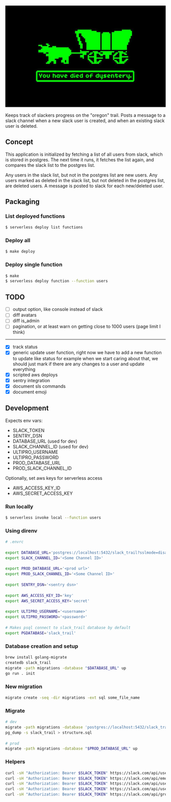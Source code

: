 ![Slack Trail](trail.jpg)

Keeps track of slackers progress on the "oregon" trail. Posts a message to a slack channel when a
new slack user is created, and when an existing slack user is deleted.

## Concept

This application is initialized by fetching a list of all users from slack, which is stored in
postgres. The next time it runs, it fetches the list again, and compares the slack list to the
postgres list.

Any users in the slack list, but not in the postgres list are new users. Any users
marked as deleted in the slack list, but not deleted in the postgres list, are deleted users. A
message is posted to slack for each new/deleted user.

## Packaging

### List deployed functions

```sh
$ serverless deploy list functions
```


### Deploy all

```sh
$ make deploy
```

### Deploy single function

```sh
$ make
$ serverless deploy function --function users
```

## TODO

- [ ] output option, like console instead of slack
- [ ] diff avatars
- [ ] diff is_admin
- [ ] pagination, or at least warn on getting close to 1000 users (page limit I think)

---

- [x] track status
- [x] generic update user function, right now we have to add a new function to update like status
  for example when we start caring about that, we should just mark if there are any changes to a
  user and update everything
- [x] scripted aws deploys
- [x] sentry integration
- [x] document sls commands
- [x] document emoji

## Development

Expects env vars:

- SLACK_TOKEN
- SENTRY_DSN
- DATABASE_URL (used for dev)
- SLACK_CHANNEL_ID (used for dev)
- ULTIPRO_USERNAME
- ULTIPRO_PASSWORD
- PROD_DATABASE_URL
- PROD_SLACK_CHANNEL_ID

Optionally, set aws keys for serverless access

- AWS_ACCESS_KEY_ID
- AWS_SECRET_ACCESS_KEY

### Run locally

```sh
$ serverless invoke local --function users
```

### Using direnv

```sh
# .envrc

export DATABASE_URL='postgres://localhost:5432/slack_trail?sslmode=disable'
export SLACK_CHANNEL_ID='<Some Channel ID>'

export PROD_DATABASE_URL='<prod url>'
export PROD_SLACK_CHANNEL_ID='<Some Channel ID>'

export SENTRY_DSN='<sentry dsn>'

export AWS_ACCESS_KEY_ID='key'
export AWS_SECRET_ACCESS_KEY='secret'

export ULTIPRO_USERNAME='<username>'
export ULTIPRO_PASSWORD='<password>'

# Makes psql connect to slack_trail database by default
export PGDATABASE='slack_trail'
```

### Database creation and setup

```sh
brew install golang-migrate
createdb slack_trail
migrate -path migrations -database "$DATABASE_URL" up
go run . init
```

### New migration

```sh
migrate create -seq -dir migrations -ext sql some_file_name
```

### Migrate

```sh
# dev
migrate -path migrations -database 'postgres://localhost:5432/slack_trail?sslmode=disable' up
pg_dump -s slack_trail > structure.sql

# prod
migrate -path migrations -database "$PROD_DATABASE_URL" up
```

### Helpers

```sh
curl -sH "Authorization: Bearer $SLACK_TOKEN" https://slack.com/api/users.list | jq .
curl -sH "Authorization: Bearer $SLACK_TOKEN" https://slack.com/api/emoji.list | jq .
curl -sH "Authorization: Bearer $SLACK_TOKEN" https://slack.com/api/users.setPhoto -F image=@"/Users/zachtaylor/Downloads/slack-avatar.jpg"
curl -sH "Authorization: Bearer $SLACK_TOKEN" https://slack.com/api/users.deletePhoto
curl -sH "Authorization: Bearer $SLACK_TOKEN" https://slack.com/api/groups.info -F channel=GJUF0HLUC | jq -r '.group.members[]'
```
